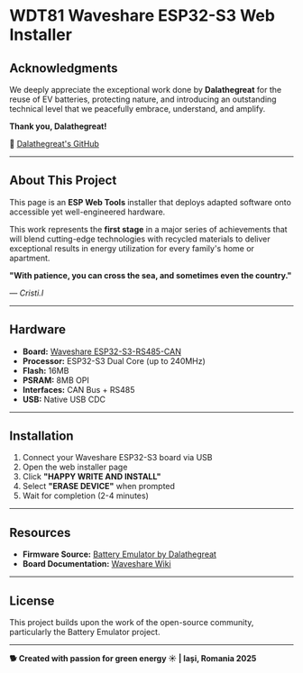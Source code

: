 # WDT81 Waveshare ESP32-S3 Web Installer

## Acknowledgments

We deeply appreciate the exceptional work done by **Dalathegreat** for the reuse of EV batteries, protecting nature, and introducing an outstanding technical level that we peacefully embrace, understand, and amplify.

**Thank you, Dalathegreat!**

🔗 [Dalathegreat's GitHub](https://github.com/dalathegreat)

---

## About This Project

This page is an **ESP Web Tools** installer that deploys adapted software onto accessible yet well-engineered hardware. 

This work represents the **first stage** in a major series of achievements that will blend cutting-edge technologies with recycled materials to deliver exceptional results in energy utilization for every family's home or apartment.

**"With patience, you can cross the sea, and sometimes even the country."**

*— Cristi.I*

---

## Hardware

- **Board:** [Waveshare ESP32-S3-RS485-CAN](https://www.waveshare.com/wiki/ESP32-S3-RS485-CAN)
- **Processor:** ESP32-S3 Dual Core (up to 240MHz)
- **Flash:** 16MB
- **PSRAM:** 8MB OPI
- **Interfaces:** CAN Bus + RS485
- **USB:** Native USB CDC

---

## Installation

1. Connect your Waveshare ESP32-S3 board via USB
2. Open the web installer page
3. Click **"HAPPY WRITE AND INSTALL"**
4. Select **"ERASE DEVICE"** when prompted
5. Wait for completion (2-4 minutes)

---

## Resources

- **Firmware Source:** [Battery Emulator by Dalathegreat](https://github.com/dalathegreat/Battery-Emulator)
- **Board Documentation:** [Waveshare Wiki](https://www.waveshare.com/wiki/ESP32-S3-RS485-CAN)

---

## License

This project builds upon the work of the open-source community, particularly the Battery Emulator project.

---

**🐕 Created with passion for green energy ☀️ | Iași, Romania 2025**
